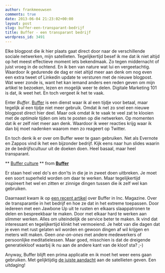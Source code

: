 ```yaml
---
author: frankmeeuwsen
comments: true
date: 2013-06-04 21:23:02+00:00
layout: post
slug: buffer-een-transparant-bedrijf
title: Buffer - een transparant bedrijf
wordpress_id: 3491
---
```


Elke blogpost die ik hier plaats gaat direct door naar de verschillende sociale netwerken, mijn satellieten. Tegelijkertijd besef ik me dat ik niet altijd op het meest effectieve moment iets bekendmaak. Zo tegen middernacht of juist vroeg in de ochtend. En ik ben van nature wat lui en vergeetachtig. Waardoor ik gedurende de dag er niet altijd meer aan denk om nog even een extra tweet of Linkedin update te versturen met de nieuwe blogpost. Wat weer zonde is, want het kan iemand anders een reden geven om mijn artikel te bezoeken, lezen en mogelijk weer te delen. Digitale Marketing 101 is dat, ik weet het. En toch vergeet ik het te vaak. 





Enter _Buffer_. [Buffer](https://bufferapp.com/) is een dienst waar ik al een tijdje voor betaal, maar tegelijk al een tijdje niet meer gebruik. Omdat ik net zo snel een nieuwe blogpost direct hier deel. Maar ook omdat ik te vaak te veel zat te klooien met de _optimale_ tijden om iets te posten op die netwerken. Op momenten dat ik er zelf niet meer aan denk. Waardoor ik weer reacties krijg waar ik dan bij moet nadenken waarom men zo reageert op Twitter. 





En toch denk ik er over om Buffer weer te gaan gebruiken. Net als Evernote en Zappos vind ik het een bijzonder bedrijf. Kijk eens naar hun slides waarin ze de bedrijfscultuur uit de doeken doen. Heel basaal, maar heel transparant. 





** [Buffer culture](http://www.slideshare.net/Bufferapp/buffer-culture-02) ** from **[Buffer ](http://www.slideshare.net/Bufferapp)**





Er staan heel veel do's en don'ts in die je in zweet doen uitbreken. Je moet een soort superheld worden om daar te werken. Maar tegelijkertijd inspireert het wel en zitten er zinnige dingen tussen die ik zelf wel kan gebruiken. 





Daarnaast kwam ik op [een recent artikel](http://www.inc.com/jeff-haden/inside-buffer-company-complete-transparency.html) over Buffer in Inc. Magazine. Over de transparantie in het bedrijf en hoe ze dat in het extreme toepassen. Door iedereen met een Jawbone Up uit te rusten en elkaars slaappatronen te delen en bespreekbaar te maken. Door met elkaar hard te werken aan slimmer werken. Alles om uiteindelijk de service beter te maken. Ik vind dat interessant en tegelijkertijd klinkt het vermoeiend. Je hebt van die dagen dat je even met rust gelaten wil worden en gewoon dingen af wil krijgen en meters wilt maken. Geen _one-on-ones_ met andere medewerkers of persoonlijke meditatielessen. Maar goed, misschien is dat de dreigende generatiekloof waarbij ik nu aan de andere kant van de kloof sta? ;-)





Anyway, Buffer blijft een prima applicatie en ik moet het weer eens gaan gebruiken. Met gelijktijdig [de juiste aandacht](http://incredibleadventure.nl/2013/05/geef-je-kroegen-de-juiste-aandacht/) aan de satellieten geven. Een uitdaging!
